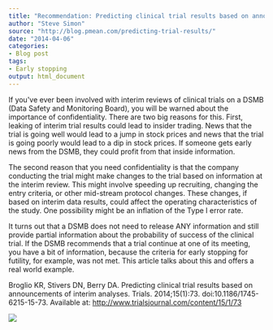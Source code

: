 ```yaml
---
title: "Recommendation: Predicting clinical trial results based on announcements of interim analyses"
author: "Steve Simon"
source: "http://blog.pmean.com/predicting-trial-results/"
date: "2014-04-06"
categories:
- Blog post
tags:
- Early stopping
output: html_document
---
```


If you've ever been involved with interim reviews of clinical trials on
a DSMB (Data Safety and Monitoring Board), you will be warned about the
importance of confidentiality. There are two big reasons for this.
First, leaking of interim trial results could lead to insider trading.
News that the trial is going well would lead to a jump in stock prices
and news that the trial is going poorly would lead to a dip in stock
prices. If someone gets early news from the DSMB, they could profit from
that inside information.

<!---More--->

The second reason that you need confidentiality is that the company
conducting the trial might make changes to the trial based on
information at the interim review. This might involve speeding up
recruiting, changing the entry criteria, or other mid-stream protocol
changes. These changes, if based on interim data results, could affect
the operating characteristics of the study. One possibility might be an
inflation of the Type I error rate.

It turns out that a DSMB does not need to release ANY information and
still provide partial information about the probability of success of
the clinical trial. If the DSMB recommends that a trial continue at one
of its meeting, you have a bit of information, because the criteria for
early stopping for futility, for example, was not met. This article
talks about this and offers a real world example.

Broglio KR, Stivers DN, Berry DA. Predicting clinical trial results
based on announcements of interim analyses. Trials. 2014;15(1):73.
doi:10.1186/1745-6215-15-73. Available at:
<http://www.trialsjournal.com/content/15/1/73>

![](http://www.pmean.com/images/images/14/predicting-trial-results01.png)




